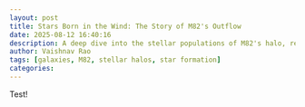```yaml
---
layout: post
title: Stars Born in the Wind: The Story of M82's Outflow
date: 2025-08-12 16:40:16
description: A deep dive into the stellar populations of M82's halo, revealing how galactic outflows shape star formation.
author: Vaishnav Rao
tags: [galaxies, M82, stellar halos, star formation]
categories: 
---
```



Test!


